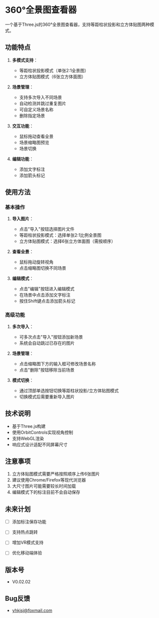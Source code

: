 # 360°全景图查看器

一个基于Three.js的360°全景图查看器，支持等距柱状投影和立方体贴图两种模式。

## 功能特点

1. **多模式支持**：
   - 等距柱状投影模式（单张2:1全景图）
   - 立方体贴图模式（6张立方体面图）

2. **场景管理**：
   - 支持多次导入不同场景
   - 自动检测并跳过重复图片
   - 可自定义场景名称
   - 删除指定场景

3. **交互功能**：
   - 鼠标拖动查看全景
   - 场景缩略图预览
   - 场景切换

4. **编辑功能**：
   - 添加文字标注
   - 添加箭头标记

## 使用方法

### 基本操作

1. **导入图片**：
   - 点击"导入"按钮选择图片文件
   - 等距柱状投影模式：选择单张2:1比例全景图
   - 立方体贴图模式：选择6张立方体面图（需按顺序）

2. **查看全景**：
   - 鼠标拖动旋转视角
   - 点击缩略图切换不同场景

3. **编辑模式**：
   - 点击"编辑"按钮进入编辑模式
   - 在场景中点击添加文字标注
   - 按住Shift键点击添加箭头标记

### 高级功能

1. **多次导入**：
   - 可多次点击"导入"按钮添加新场景
   - 系统会自动跳过已存在的图片

2. **场景管理**：
   - 点击缩略图下方的输入框可修改场景名称
   - 点击"删除"按钮移除当前场景

3. **模式切换**：
   - 通过顶部单选按钮切换等距柱状投影/立方体贴图模式
   - 切换模式后需要重新导入图片

## 技术说明

- 基于Three.js构建
- 使用OrbitControls实现视角控制
- 支持WebGL渲染
- 响应式设计适配不同屏幕尺寸

## 注意事项

1. 立方体贴图模式需要严格按照顺序上传6张图片
2. 建议使用Chrome/Firefox等现代浏览器
3. 大尺寸图片可能需要较长时间加载
4. 编辑模式下的标注目前不会自动保存

## 未来计划

- [ ] 添加标注保存功能
- [ ] 支持热点跳转
- [ ] 增加VR模式支持
- [ ] 优化移动端体验


## 版本号

- V0.02.02

## Bug反馈
- yhkjsj@foxmail.com
